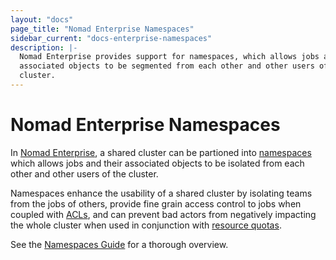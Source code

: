 ```yaml
---
layout: "docs"
page_title: "Nomad Enterprise Namespaces"
sidebar_current: "docs-enterprise-namespaces"
description: |-
  Nomad Enterprise provides support for namespaces, which allows jobs and their
  associated objects to be segmented from each other and other users of the
  cluster.
---
```


# Nomad Enterprise Namespaces

In [Nomad Enterprise](https://www.hashicorp.com/products/nomad/), a shared
cluster can be partioned into [namespaces](/guides/namespaces.html) which allows
jobs and their associated objects to be isolated from each other and other users
of the cluster.

Namespaces enhance the usability of a shared cluster by isolating teams from the
jobs of others, provide fine grain access control to jobs when coupled with
[ACLs](/guides/acl.html), and can prevent bad actors from negatively impacting
the whole cluster when used in conjunction with
[resource quotas](/docs/enterprise/quotas/index.html).

See the [Namespaces Guide](/guides/namespaces.html) for a thorough overview.
